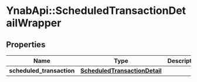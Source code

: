 # YnabApi::ScheduledTransactionDetailWrapper

## Properties
Name | Type | Description | Notes
------------ | ------------- | ------------- | -------------
**scheduled_transaction** | [**ScheduledTransactionDetail**](ScheduledTransactionDetail.md) |  | 


